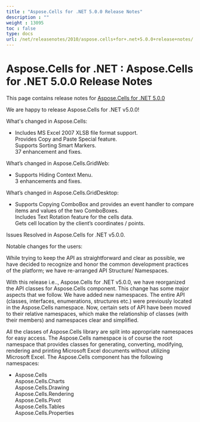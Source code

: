 ```yaml
---
title : "Aspose.Cells for .NET 5.0.0 Release Notes" 
description : "" 
weight : 13095 
toc : false
type: docs
url: /net/releasenotes/2010/aspose.cells+for+.net+5.0.0+release+notes/
---
```


# Aspose.Cells for .NET : Aspose.Cells for .NET 5.0.0 Release Notes


This page contains release notes for [Aspose.Cells for .NET 5.0.0](http://www.aspose.com/downloads/cells/net/new-releases/aspose.cells-for-.net-5.0.0/)

We are happy to release Aspose.Cells for .NET v5.0.0!

What's changed in Aspose.Cells:

*   Includes MS Excel 2007 XLSB file format support.  
    Provides Copy and Paste Special feature.  
    Supports Sorting Smart Markers.  
    37 enhancement and fixes.

What’s changed in Aspose.Cells.GridWeb:

*   Supports Hiding Context Menu.  
    3 enhancements and fixes.

What’s changed in Aspose.Cells.GridDesktop:

*   Supports Copying ComboBox and provides an event handler to compare items and values of the two ComboBoxes.  
    Includes Text Rotation feature for the cells data.  
    Gets cell location by the client’s coordinates / points.

Issues Resolved in Aspose.Cells for .NET v5.0.0.

Notable changes for the users:

While trying to keep the API as straightforward and clear as possible, we have decided to recognize and honor the common development practices of the platform; we have re-arranged API Structure/ Namespaces.

With this release i.e.., Aspose.Cells for .NET v5.0.0, we have reorganized the API classes for Aspose.Cells component. This change has some major aspects that we follow. We have added new namespaces. The entire API (classes, interfaces, enumerations, structures etc.) were previously located in the Aspose.Cells namespace. Now, certain sets of API have been moved to their relative namespaces, which make the relationship of classes (with their members) and namespaces clear and simplified.

All the classes of Aspose.Cells library are split into appropriate namespaces for easy access. The Aspose.Cells namespace is of course the root namespace that provides classes for generating, converting, modifying, rendering and printing Microsoft Excel documents without utilizing Microsoft Excel. The Aspose.Cells component has the following namespaces:

*   Aspose.Cells  
    Aspose.Cells.Charts  
    Aspose.Cells.Drawing  
    Aspose.Cells.Rendering  
    Aspose.Cells.Pivot  
    Aspose.Cells.Tables  
    Aspose.Cells.Properties

